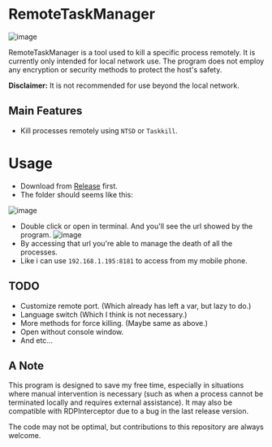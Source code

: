 # RemoteTaskManager
![image](https://github.com/XKaguya/RemoteTaskManager/assets/96401952/0c4b9222-9408-4937-8e4f-92ae62bc6adf)

RemoteTaskManager is a tool used to kill a specific process remotely. It is currently only intended for local network use. The program does not employ any encryption or security methods to protect the host's safety.

**Disclaimer:** It is not recommended for use beyond the local network.

## Main Features

- Kill processes remotely using `NTSD` or `Taskkill`.

# Usage

* Download from [Release](https://github.com/XKaguya/RemoteTaskManager/releases/) first.
* The folder should seems like this:

![image](https://github.com/XKaguya/RemoteTaskManager/assets/96401952/c43caf76-3455-4db4-a412-2b92873f7922)

* Double click or open in terminal. And you'll see the url showed by the program.
![image](https://github.com/XKaguya/RemoteTaskManager/assets/96401952/3418a8e4-e97d-4859-98b5-06befb8ce2d4)
* By accessing that url you're able to manage the death of all the processes.
* Like i can use `192.168.1.195:8181` to access from my mobile phone.

## TODO

- Customize remote port. (Which already has left a var, but lazy to do.)
- Language switch (Which I think is not necessary.)
- More methods for force killing. (Maybe same as above.)
- Open without console window.
- And etc...

## A Note

This program is designed to save my free time, especially in situations where manual intervention is necessary (such as when a process cannot be terminated locally and requires external assistance). It may also be compatible with RDPInterceptor due to a bug in the last release version.

The code may not be optimal, but contributions to this repository are always welcome.
